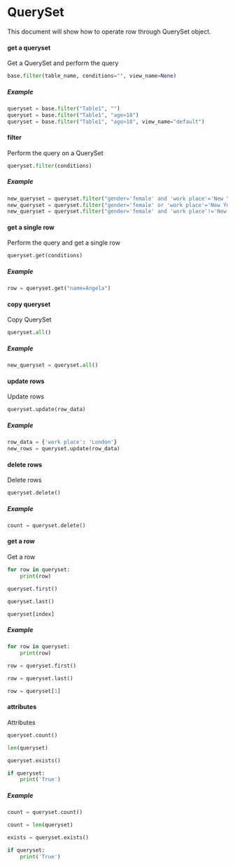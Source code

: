 # QuerySet

This document will show how to operate row through QuerySet object.

#### get a queryset

Get a QuerySet and perform the query

```python
base.filter(table_name, conditions="", view_name=None)
```

##### Example

```python
queryset = base.filter("Table1", "")
queryset = base.filter("Table1", "age>18")
queryset = base.filter("Table1", "age>18", view_name="default")
```

#### filter

Perform the query on a QuerySet

```python
queryset.filter(conditions)
```

##### Example

```python
new_queryset = queryset.filter("gender='female' and 'work place'='New York' and age<=65")
new_queryset = queryset.filter("gender='female' or 'work place'='New York'")
new_queryset = queryset.filter("gender='female' and 'work place'!='New York'")
```

#### get a single row

Perform the query and get a single row

```python
queryset.get(conditions)
```

##### Example

```python
row = queryset.get("name=Angela")
```

#### copy queryset

Copy QuerySet

```python
queryset.all()
```

##### Example

```python
new_queryset = queryset.all()
```

#### update rows

Update rows

```python
queryset.update(row_data)
```

##### Example

```python
row_data = {'work place': 'London'}
new_rows = queryset.update(row_data)
```

#### delete rows

Delete rows

```python
queryset.delete()
```

##### Example

```python
count = queryset.delete()
```

#### get a row

Get a row

```python
for row in queryset:
    print(row)

queryset.first()

queryset.last()

queryset[index]
```

##### Example

```python
for row in queryset:
    print(row)

row = queryset.first()

row = queryset.last()

row = queryset[1]
```

#### attributes

Attributes

```python
queryset.count()

len(queryset)

queryset.exists()

if queryset:
    print('True')
```

##### Example

```python
count = queryset.count()

count = len(queryset)

exists = queryset.exists()

if queryset:
    print('True')
```

